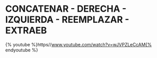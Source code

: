 
# CONCATENAR - DERECHA - IZQUIERDA - REEMPLAZAR - EXTRAEB

{% youtube %}https//www.youtube.com/watch?v=wJVPZLeCcAM{% endyoutube %}
